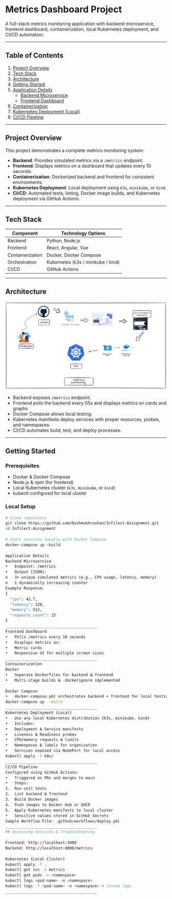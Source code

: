 # Metrics Dashboard Project

A full-stack metrics monitoring application with backend microservice, frontend dashboard, containerization, local Kubernetes deployment, and CI/CD automation.

---

## Table of Contents
1. [Project Overview](#project-overview)
2. [Tech Stack](#tech-stack)
3. [Architecture](#architecture)
4. [Getting Started](#getting-started)
5. [Application Details](#application-details)
   - [Backend Microservice](#backend-microservice)
   - [Frontend Dashboard](#frontend-dashboard)
6. [Containerization](#containerization)
7. [Kubernetes Deployment (Local)](#kubernetes-deployment-local)
8. [CI/CD Pipeline](#cicd-pipeline)

---

## Project Overview

This project demonstrates a complete metrics monitoring system:

- **Backend**: Provides simulated metrics via a `/metrics` endpoint.
- **Frontend**: Displays metrics on a dashboard that updates every 10 seconds.
- **Containerization**: Dockerized backend and frontend for consistent environments.
- **Kubernetes Deployment**: Local deployment using `k3s`, `minikube`, or `kind`.
- **CI/CD**: Automated tests, linting, Docker image builds, and Kubernetes deployment via GitHub Actions.

---

## Tech Stack

| Component        | Technology Options                   |
|-----------------|-------------------------------------|
| Backend          | Python, Node.js                  |
| Frontend         | React, Angular, Vue                  |
| Containerization | Docker, Docker Compose               |
| Orchestration    | Kubernetes (k3s / minikube / kind) |
| CI/CD            | GitHub Actions         |

---

## Architecture

![Alt text](diagram.png)
 
- Backend exposes `/metrics` endpoint.
- Frontend polls the backend every 05s and displays metrics on cards and graphs.
- Docker Compose allows local testing.
- Kubernetes manifests deploy services with proper resources, probes, and namespaces.
- CI/CD automates build, test, and deploy processes.

---

## Getting Started

### Prerequisites

- Docker & Docker Compose
- Node.js & npm (for frontend)
- Local Kubernetes cluster (`k3s`, `minikube`, or `kind`)
- kubectl configured for local cluster

### Local Setup

```bash
# Clone repository
git clone https://github.com/Deshmukhroshan/Infilect-Assignment.git
cd Infilect-Assignment

# Start services locally with Docker Compose
docker-compose up –build

Application Details
Backend Microservice
•	Endpoint: /metrics
•	Output (JSON):
o	3+ unique simulated metrics (e.g., CPU usage, latency, memory)
o	1 dynamically increasing counter
Example Response:
{
  "cpu": 42.7,
  "latency": 120,
  "memory": 512,
  "requests_count": 15
}
________________________________________
Frontend Dashboard
•	Polls /metrics every 10 seconds
•	Displays metrics as:
•	Metric cards
•	Responsive UI for multiple screen sizes
________________________________________
Containerization
Docker
•	Separate Dockerfiles for backend & frontend
•	Multi-stage builds & .dockerignore implemented

Docker Compose
•	docker-compose.yml orchestrates backend + frontend for local testing
docker-compose up --build
________________________________________
Kubernetes Deployment (Local)
•	Use any local Kubernetes distribution (k3s, minikube, kind)
•	Includes:
•	Deployment & Service manifests
•	Liveness & Readiness probes
•	CPU/memory requests & limits
•	Namespaces & labels for organization
•	Services exposed via NodePort for local access
kubectl apply -f k8s/
________________________________________
CI/CD Pipeline
Configured using GitHub Actions:
•	Triggered on PRs and merges to main
•	Steps:
1.	Run unit tests
2.	Lint backend & frontend
3.	Build Docker images
4.	Push images to Docker Hub or GHCR
5.	Apply Kubernetes manifests to local cluster
•	Sensitive values stored in GitHub Secrets
Sample Workflow File: .github/workflows/deploy.yml
________________________________________
## Accessing Services & Troubleshooting

Frontend: http://localhost:3000
Backend: http://localhost:8000/metrics

Kubernetes (Local Cluster)
kubectl apply -f .
kubectl get svc -n metrics
kubectl get pods -n <namespace>
kubectl logs <pod-name> -n <namespace>
kubectl logs -f <pod-name> -n <namespace> # stream logs
________________________________________
